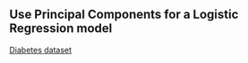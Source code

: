 ## Use Principal Components for a Logistic Regression model
[Diabetes dataset](https://raw.githubusercontent.com/mpHarm88/datasets/master/diabetes.csv)
